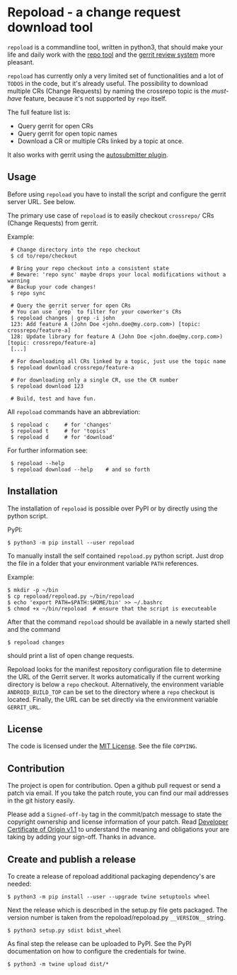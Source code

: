 
# Repoload - a change request download tool

`repoload` is a commandline tool, written in python3, that should make your
life and daily work with the [repo tool][repo] and the [gerrit review
system][gerrit] more pleasant.

`repoload` has currently only a very limited set of functionalities and a lot
of `TODOS` in the code, but it's already useful. The possibility to download
multiple CRs (Change Requests) by naming the crossrepo topic is the *must-have*
feature, because it's not supported by `repo` itself.

The full feature list is:

* Query gerrit for open CRs
* Query gerrit for open topic names
* Download a CR or multiple CRs linked by a topic at once.

It also works with gerrit using the [autosubmitter plugin][autosubmit].

[repo]: https://gerrit.googlesource.com/git-repo/
[gerrit]: https://www.gerritcodereview.com/
[autosubmit]: https://gerrit.googlesource.com/plugins/autosubmitter


## Usage

Before using `repoload` you have to install the script and configure the gerrit
server URL. See below.

The primary use case of `repoload` is to easily checkout `crossrepo/` CRs
(Change Requests) from gerrit.

Example:

     # Change directory into the repo checkout
     $ cd to/repo/checkout

     # Bring your repo checkout into a consistent state
     # Beware: 'repo sync' maybe drops your local modifications without a warning
     # Backup your code changes!
     $ repo sync

     # Query the gerrit server for open CRs
     # You can use `grep` to filter for your coworker's CRs
     $ repoload changes | grep -i john
     123: Add feature A (John Doe <john.doe@my.corp.com>) [topic: crossrepo/feature-a]
     128: Update library for feature A (John Doe <john.doe@my.corp.com>) [topic: crossrepo/feature-a]
     [...]

     # For downloading all CRs linked by a topic, just use the topic name
     $ repoload download crossrepo/feature-a

     # For downloading only a single CR, use the CR number
     $ repoload download 123

     # Build, test and have fun.

All `repoload` commands have an abbreviation:

     $ repoload c     # for 'changes'
     $ repoload t     # for 'topics'
     $ repoload d     # for 'download'


For further information see:

     $ repoload --help
     $ repoload download --help    # and so forth


## Installation

The installation of `repoload` is possible over PyPI or by directly using the
python script.

PyPI:

    $ python3 -m pip install --user repoload

To manually install the self contained `repoload.py` python script. Just drop
the file in a folder that your environment variable `PATH` references.

Example:

    $ mkdir -p ~/bin
    $ cp repoload/repoload.py ~/bin/repoload
    $ echo 'export PATH=$PATH:$HOME/bin' >> ~/.bashrc
    $ chmod +x ~/bin/repoload  # ensure that the script is executeable

After that the command `repoload` should be available in a newly started shell
and the command

    $ repoload changes

should print a list of open change requests.

Repoload looks for the manifest repository configuration file to determine the
URL of the Gerrit server. It works automatically if the current working
directory is below a `repo` checkout. Alternatively, the environment variable
`ANDROID_BUILD_TOP` can be set to the directory where a `repo` checkout is
located. Finally, the URL can be set directly via the environment variable
`GERRIT_URL`.


## License

The code is licensed under the [MIT License](https://opensource.org/licenses/MIT).
See the file `COPYING`.


## Contribution

The project is open for contribution. Open a github pull request or send a
patch via email. If you take the patch route, you can find our mail addresses
in the git history easily.

Please add a `Signed-off-by` tag in the commit/patch message to state the
copyright ownership and license information of your patch. Read [Developer
Certificate of Origin v1.1](https://developercertificate.org/) to understand
the meaning and obligations your are taking by adding your sign-off. Thanks in
advance.


## Create and publish a release

To create a release of repoload additional packaging dependency's are needed:

    $ python3 -m pip install --user --upgrade twine setuptools wheel

Next the release which is described in the setup.py file gets packaged.
The version number is taken from the repoload/repoload.py `__VERSION__` string.

    $ python3 setup.py sdist bdist_wheel

As final step the release can be uploaded to PyPI.
See the PyPI documentation on how to configure the credentials for twine.

    $ python3 -m twine upload dist/*
